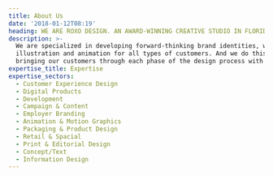 ```yaml
---
title: About Us
date: '2018-01-12T08:19'
heading: WE ARE ROXO DESIGN. AN AWARD-WINNING CREATIVE STUDIO IN FLORIDA.
description: >-
  We are specialized in developing forward-thinking brand identities, websites,
  illustration and animation for all types of customers. And we do this by
  bringing our customers through each phase of the design process with us.
expertise_title: Expertise
expertise_sectors:
  - Customer Experience Design
  - Digital Products
  - Development
  - Campaign & Content
  - Employer Branding
  - Animation & Motion Graphics
  - Packaging & Product Design
  - Retail & Spacial
  - Print & Editorial Design
  - Concept/Text
  - Information Design
---
```

